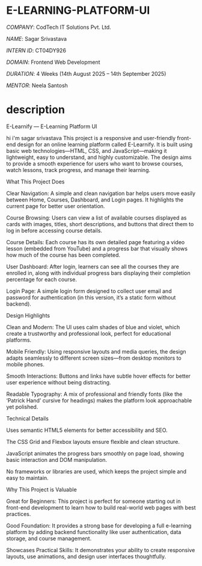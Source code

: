 # E-LEARNING-PLATFORM-UI

*COMPANY*: CodTech IT Solutions Pvt. Ltd.

*NAME*: Sagar Srivastava

*INTERN ID*: CT04DY926

*DOMAIN*: Frontend Web Development

*DURATION*: 4 Weeks (14th August 2025 – 14th September 2025)

*MENTOR*: Neela Santosh

# description
E-Learnify — E-Learning Platform UI

hi i'm sagar srivastava This project is a responsive and user-friendly front-end design for an online learning platform called E-Learnify. It is built using basic web technologies—HTML, CSS, and JavaScript—making it lightweight, easy to understand, and highly customizable. The design aims to provide a smooth experience for users who want to browse courses, watch lessons, track progress, and manage their learning.

What This Project Does

Clear Navigation: A simple and clean navigation bar helps users move easily between Home, Courses, Dashboard, and Login pages. It highlights the current page for better user orientation.

Course Browsing: Users can view a list of available courses displayed as cards with images, titles, short descriptions, and buttons that direct them to log in before accessing course details.

Course Details: Each course has its own detailed page featuring a video lesson (embedded from YouTube) and a progress bar that visually shows how much of the course has been completed.

User Dashboard: After login, learners can see all the courses they are enrolled in, along with individual progress bars displaying their completion percentage for each course.

Login Page: A simple login form designed to collect user email and password for authentication (in this version, it’s a static form without backend).

Design Highlights

Clean and Modern: The UI uses calm shades of blue and violet, which create a trustworthy and professional look, perfect for educational platforms.

Mobile Friendly: Using responsive layouts and media queries, the design adapts seamlessly to different screen sizes—from desktop monitors to mobile phones.

Smooth Interactions: Buttons and links have subtle hover effects for better user experience without being distracting.

Readable Typography: A mix of professional and friendly fonts (like the ‘Patrick Hand’ cursive for headings) makes the platform look approachable yet polished.

Technical Details

Uses semantic HTML5 elements for better accessibility and SEO.

The CSS Grid and Flexbox layouts ensure flexible and clean structure.

JavaScript animates the progress bars smoothly on page load, showing basic interaction and DOM manipulation.

No frameworks or libraries are used, which keeps the project simple and easy to maintain.

Why This Project is Valuable

Great for Beginners: This project is perfect for someone starting out in front-end development to learn how to build real-world web pages with best practices.

Good Foundation: It provides a strong base for developing a full e-learning platform by adding backend functionality like user authentication, data storage, and course management.

Showcases Practical Skills: It demonstrates your ability to create responsive layouts, use animations, and design user interfaces thoughtfully.
